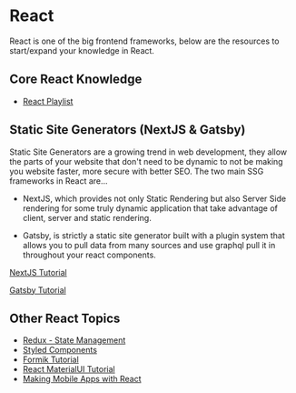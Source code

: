 # React

React is one of the big frontend frameworks, below are the resources to start/expand your knowledge in React.

## Core React Knowledge

- [React Playlist](https://www.youtube.com/playlist?list=PLY6oTPmKnKbba6LlpF7kcnsyWdlwePt_V)

## Static Site Generators (NextJS & Gatsby)

Static Site Generators are a growing trend in web development, they allow the parts of your website that don't need to be dynamic to not be making you website faster, more secure with better SEO. The two main SSG frameworks in React are...

- NextJS, which provides not only Static Rendering but also Server Side rendering for some truly dynamic application that take advantage of client, server and static rendering.

- Gatsby, is strictly a static site generator built with a plugin system that allows you to pull data from many sources and use graphql pull it in throughout your react components.

[NextJS Tutorial](https://www.youtube.com/watch?v=tt3PUvhOVzo)

[Gatsby Tutorial](https://www.youtube.com/watch?v=mHFAM0CXviE)

## Other React Topics

- [Redux - State Management](https://www.youtube.com/watch?v=93p3LxR9xfM)
- [Styled Components](https://www.youtube.com/watch?v=c5-Vex3ufFU)
- [Formik Tutorial](https://www.youtube.com/watch?v=a94FOvaBomQ&list=PLC3y8-rFHvwiPmFbtzEWjESkqBVDbdgGu)
- [React MaterialUI Tutorial](https://www.youtube.com/watch?v=vyJU9efvUtQ)
- [Making Mobile Apps with React](https://www.youtube.com/watch?v=0-S5a0eXPoc)